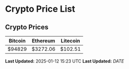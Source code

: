 # Crypto Price List

## Crypto Prices
| Bitcoin | Ethereum | Litecoin |
| ------- | -------- | -------- |
| $94829 | $3272.06 | $102.51 |
**Last Updated:** 2025-01-12 15:23 UTC
**Last Updated:** $DATE$
